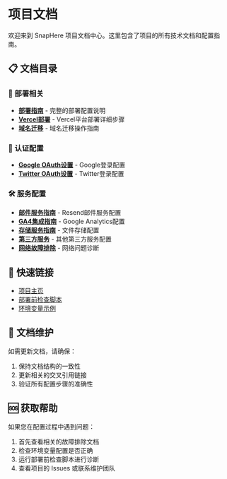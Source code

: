 # 项目文档

欢迎来到 SnapHere 项目文档中心。这里包含了项目的所有技术文档和配置指南。

## 📋 文档目录

### 🚀 部署相关
- **[部署指南](../DEPLOYMENT.md)** - 完整的部署配置说明
- **[Vercel部署](deployment/DEPLOY_TO_VERCEL.md)** - Vercel平台部署详细步骤
- **[域名迁移](deployment/DOMAIN_MIGRATION_GUIDE.md)** - 域名迁移操作指南

### 🔐 认证配置
- **[Google OAuth设置](oauth/GOOGLE_OAUTH_SETUP.md)** - Google登录配置
- **[Twitter OAuth设置](oauth/TWITTER_OAUTH_SETUP.md)** - Twitter登录配置

### 🛠️ 服务配置
- **[邮件服务指南](services/EMAIL_SERVICE_GUIDE.md)** - Resend邮件服务配置
- **[GA4集成指南](services/GA4_INTEGRATION_GUIDE.md)** - Google Analytics配置
- **[存储服务指南](services/STORAGE_SERVICES_GUIDE.md)** - 文件存储配置
- **[第三方服务](services/THIRD_PARTY_SERVICES.md)** - 其他第三方服务配置
- **[网络故障排除](services/NETWORK_TROUBLESHOOTING.md)** - 网络问题诊断

## 🔗 快速链接

- [项目主页](../README.md)
- [部署前检查脚本](../scripts/pre-deploy-check.js)
- [环境变量示例](../.env.example)

## 📝 文档维护

如需更新文档，请确保：
1. 保持文档结构的一致性
2. 更新相关的交叉引用链接
3. 验证所有配置步骤的准确性

## 🆘 获取帮助

如果您在配置过程中遇到问题：
1. 首先查看相关的故障排除文档
2. 检查环境变量配置是否正确
3. 运行部署前检查脚本进行诊断
4. 查看项目的 Issues 或联系维护团队